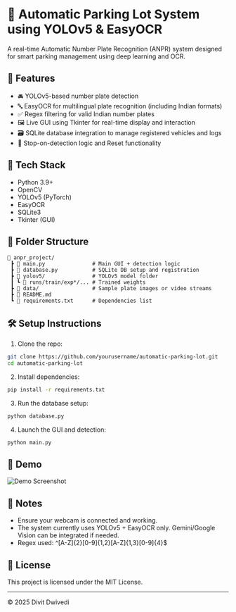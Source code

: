 
# 🚗 Automatic Parking Lot System using YOLOv5 & EasyOCR

A real-time Automatic Number Plate Recognition (ANPR) system designed for smart parking management using deep learning and OCR.

## 🔧 Features

- 🚘 YOLOv5-based number plate detection  
- 🔤 EasyOCR for multilingual plate recognition (including Indian formats)  
- ✅ Regex filtering for valid Indian number plates  
- 🖼️ Live GUI using Tkinter for real-time display and interaction  
- 🗃️ SQLite database integration to manage registered vehicles and logs  
- 🔁 Stop-on-detection logic and Reset functionality  

## 🧱 Tech Stack

- Python 3.9+  
- OpenCV  
- YOLOv5 (PyTorch)  
- EasyOCR  
- SQLite3  
- Tkinter (GUI)  

## 📂 Folder Structure

```
📁 anpr_project/
 ┣ 📄 main.py               # Main GUI + detection logic  
 ┣ 📄 database.py           # SQLite DB setup and registration  
 ┣ 📁 yolov5/               # YOLOv5 model folder  
 ┃ ┗ 📁 runs/train/exp*/... # Trained weights  
 ┣ 📁 data/                 # Sample plate images or video streams  
 ┣ 📄 README.md  
 ┗ 📄 requirements.txt      # Dependencies list  
```

## 🛠️ Setup Instructions

1. Clone the repo:
```bash
git clone https://github.com/yourusername/automatic-parking-lot.git
cd automatic-parking-lot
```

2. Install dependencies:
```bash
pip install -r requirements.txt
```

3. Run the database setup:
```bash
python database.py
```

4. Launch the GUI and detection:
```bash
python main.py
```

## 📸 Demo

![Demo Screenshot](screenshot.png)

## 📌 Notes

- Ensure your webcam is connected and working.  
- The system currently uses YOLOv5 + EasyOCR only. Gemini/Google Vision can be integrated if needed.  
- Regex used: ^[A-Z]{2}[0-9]{1,2}[A-Z]{1,3}[0-9]{4}$  

## 📄 License

This project is licensed under the MIT License.

---

© 2025 Divit Dwivedi
